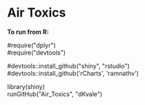 Air Toxics
==========


**To run from R:**

\#require("dplyr")  
\#require("devtools")  

\#devtools::install_github("shiny", "rstudio")  
\#devtools::install_github('rCharts', 'ramnathv')  

library(shiny)  
runGitHub("Air_Toxics", "dKvale")

